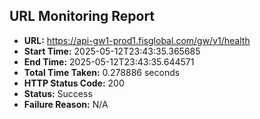 ## URL Monitoring Report

- **URL:** https://api-gw1-prod1.fisglobal.com/gw/v1/health
- **Start Time:** 2025-05-12T23:43:35.365685
- **End Time:** 2025-05-12T23:43:35.644571
- **Total Time Taken:** 0.278886 seconds
- **HTTP Status Code:** 200
- **Status:** Success
- **Failure Reason:** N/A
